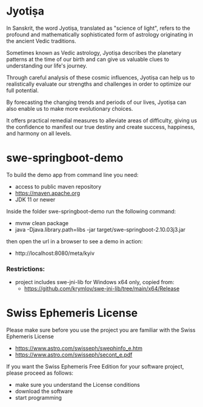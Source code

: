 # Jyotiṣa

In Sanskrit, the word Jyotiṣa, translated as "science of light", refers to the profound and mathematically sophisticated form of astrology originating in the ancient Vedic traditions.

Sometimes known as Vedic astrology, Jyotiṣa describes the planetary patterns at the time of our birth and can give us valuable clues to understanding our life's journey.

Through careful analysis of these cosmic influences, Jyotiṣa can help us to realistically evaluate our strengths and challenges in order to optimize our full potential.

By forecasting the changing trends and periods of our lives, Jyotiṣa can also enable us to make more evolutionary choices.

It offers practical remedial measures to alleviate areas of difficulty, giving us the confidence to manifest our true destiny and create success, happiness, and harmony on all levels.


# swe-springboot-demo

To build the demo app from command line you need:
- access to public maven repository
- https://maven.apache.org
- JDK 11 or newer

Inside the folder swe-springboot-demo run the following command:
- mvnw clean package
- java -Djava.library.path=libs -jar target/swe-springboot-2.10.03j3.jar

then open the url in a browser to see a demo in action:
- http://localhost:8080/meta/kyiv

### Restrictions:
- project includes swe-jni-lib for Windows x64 only, copied from:
  - https://github.com/krymlov/swe-jni-lib/tree/main/x64/Release


# Swiss Ephemeris License

Please make sure before you use the project you are familiar with the Swiss Ephemeris License
- https://www.astro.com/swisseph/swephinfo_e.htm
- https://www.astro.com/swisseph/secont_e.pdf

If you want the Swiss Ephemeris Free Edition for your software project, please proceed as follows:
- make sure you understand the License conditions
- download the software
- start programming